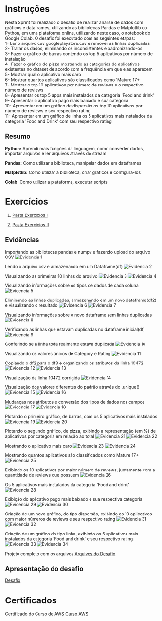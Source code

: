 # Instruções

Nesta Sprint foi realizado o desafio de realizar análise de dados com gráficos e dataframes, utilizando as bibliotecas Pandas e Matplotlib do Python, em uma plataforma online, utilizando neste caso, o notebook do Google Colab. O desafio foi executado com as seguintes etapas:<br>
1- Ler o arquivo csv googleplaystore.csv e remover as linhas duplicadas<br>
2- Tratar os dados, eliminando os inconsistentes e padronizando-os<br>
3- Fazer o gráfico de barras contendo os top 5 aplicativos por número de instalação<br>
4- Fazer o gráfico de pizza mostrando as categorias de aplicativos existentes no dataset de acordo com a frequência em que elas aparecem<br>
5- Mostrar qual o aplicativo mais caro<br>
6- Mostrar quantos aplicativos são classificados como 'Mature 17+<br>
7- Mostrar o top 10 aplicativos por número de reviews e o respectivo número de reviews<br>
8- Apresentar os top 5 apps mais instalados da categoria 'Food and drink'<br>
9- Apresentar o aplicativo pago mais baixado e sua categoria<br>
10- Apresentar em um gráfico de dispersão os top 10 aplicativos por número de reviews e seu respectivo rating<br>
11- Apresentar em um gráfico de linha os 5 aplicativos mais instalados da categoria 'Food and Drink' com seu respectivo rating<br>

## Resumo

**Python:** Aprendi mais funções da linguagem, como converter dados, importar arquivos e ler arquivos através do stream

**Pandas:** Como utilizar a biblioteca, manipular dados em dataframes

**Matplotlib:** Como utilizar a biblioteca, criar gráficos e configurá-los

**Colab:** Como utilizar a plataforma, executar scripts

# Exercícios

1. [Pasta Exercicios I](exercicios/)

2. [Pasta Exercicios II](exercicios/ExercicioII/)

## Evidências

Importando as bibliotecas pandas e numpy e fazendo upload do arquivo CSV
![Evidencia 1](evidencias/01.png)

Lendo o arquivo csv e armazenando em um Dataframe(df)
![Evidencia 2](evidencias/02.png)

Visualizando as primeiras 10 linhas do arquivo
![Evidencia 3](evidencias/03.png)
![Evidencia 4](evidencias/04.png)

Visualizando informações sobre os tipos de dados de cada coluna
![Evidencia 5](evidencias/05.png)

Eliminando as linhas duplicadas, armazenando em um novo dataframe(df2) e visualizando o resultado
![Evidencia 6](evidencias/06.png)
![Evidencia 7](evidencias/07.png)

Visualizando informações sobre o novo dataframe sem linhas duplicadas
![Evidencia 8](evidencias/08.png)

Verificando as linhas que estavam duplicadas no dataframe inicial(df)
![Evidencia 9](evidencias/09.png)

Conferindo se a linha toda realmente estava duplicada
![Evidencia 10](evidencias/10.png)

Visualizando os valores únicos de Category e Rating
![Evidencia 11](evidencias/11.png)

Copiando o df2 para o df3 e organizando os atributos da linha 10472
![Evidencia 12](evidencias/12.png)
![Evidencia 13](evidencias/13.png)

Visualização da linha 10472 corrigida
![Evidencia 14](evidencias/14.png)

Visualização dos valores diferentes do padrão através do .unique()
![Evidencia 15](evidencias/15.png)
![Evidencia 16](evidencias/16.png)

Mudanças nos atributos e conversão dos tipos de dados nos campos
![Evidencia 17](evidencias/17.png)
![Evidencia 18](evidencias/18.png)

Plotando o primeiro gráfico, de barras, com os 5 aplicativos mais instalados
![Evidencia 19](evidencias/19.png)
![Evidencia 20](evidencias/20.png)

Plotando o segundo gráfico, de pizza, exibindo a representação (em %) de aplicativos por categoria em relação ao total
![Evidencia 21](evidencias/21.png)
![Evidencia 22](evidencias/22.png)

Mostrando o aplicativo mais caro 
![Evidencia 23](evidencias/23.png)
![Evidencia 24](evidencias/24.png)

Mostrando quantos aplicativos são classificados como Mature 17+
![Evidencia 25](evidencias/25.png)

Exibindo os 10 aplicativos por maior número de reviews, juntamente com a quantidade de reviews que possuem
![Evidencia 26](evidencias/26.png)

Os 5 aplicativos mais instalados da categoria 'Food and drink'
![Evidencia 28](evidencias/28.png)

Exibição do aplicativo pago mais baixado e sua respectiva categoria
![Evidencia 29](evidencias/29.png)
![Evidencia 30](evidencias/30.png)

Criação de um novo gráfico, do tipo dispersão, exibindo os 10 aplicativos com maior números de reviews e seu respectivo rating
![Evidencia 31](evidencias/31.png)
![Evidencia 32](evidencias/32.png)

Criação de um gráfico do tipo linha, exibindo os 5 aplicativos mais instalados da categoria 'Food and drink' e seu respectivo rating
![Evidencia 33](evidencias/33.png)
![Evidencia 34](evidencias/34.png)

Projeto completo com os arquivos
[Arquivos do Desafio](desafio/)

## Apresentação do desafio

[Desafio](desafio/README.md)

# Certificados

Certificado do Curso de AWS
[Curso AWS](certificados/AWS.pdf)